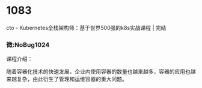 # 1083
cto - Kubernetes全栈架构师：基于世界500强的k8s实战课程 | 完结
### 微:NoBug1024 


课程介绍：

随着容器化技术的快速发展，企业内使用容器的数量也越来越多，容器的应用也越来越复杂，由此衍生了管理和运维容器的重大问题。
